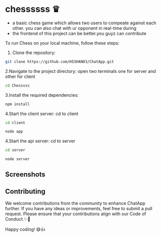 # chessssss ♛
- a basic chess game which allows two users to compeate  against each other. you can also chat with ur opponent in real-time during 
- the frontend of this project can be better.you guyz can contribute 

To run Chess on your local machine, follow these steps:

1. Clone the repository:

 ```bash
 git clone https://github.com/HISHAN03/ChatApp.git
 ```
2.Navigate to the project directory: open two terminals one for server and other for client 
   ```bash
   cd Chesssss
   ```
3.Install the required dependencies:
```bash
npm install
```
4.Start the client server: 
cd to client
```bash
cd client
```
```bash
node app
```
4.Start the api server:
cd to server
```bash
cd server
```
```bash
node server
```

## Screenshots 

## Contributing
We welcome contributions from the community to enhance ChatApp further. If you have any ideas or improvements,
feel free to submit a pull request. Please ensure that your contributions align with our Code of Conduct.✨🤝

Happy coding! 😄👍

